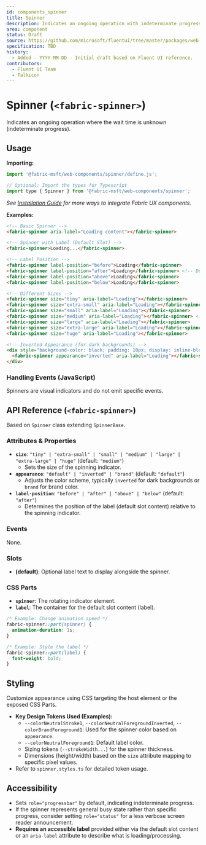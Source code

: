 ```yaml
---
id: components_spinner
title: Spinner
description: Indicates an ongoing operation with indeterminate progress.
area: component
status: Draft
source: https://github.com/microsoft/fluentui/tree/master/packages/web-components/src/spinner
specification: TBD
history:
  - Added - YYYY-MM-DD - Initial draft based on Fluent UI reference.
contributors:
  - Fluent UI Team
  - Falkicon
---
```


# Spinner (`<fabric-spinner>`)

Indicates an ongoing operation where the wait time is unknown (indeterminate progress).

## Usage

**Importing:**

```javascript
import '@fabric-msft/web-components/spinner/define.js';

// Optional: Import the types for Typescript
import type { Spinner } from '@fabric-msft/web-components/spinner';
```

*See [Installation Guide](../../guides/installation.md) for more ways to integrate Fabric UX components.*

**Examples:**

```html
<!-- Basic Spinner -->
<fabric-spinner aria-label="Loading content"></fabric-spinner>

<!-- Spinner with Label (Default Slot) -->
<fabric-spinner>Loading...</fabric-spinner>

<!-- Label Position -->
<fabric-spinner label-position="before">Loading</fabric-spinner>
<fabric-spinner label-position="after">Loading</fabric-spinner> <!-- Default -->
<fabric-spinner label-position="above">Loading</fabric-spinner>
<fabric-spinner label-position="below">Loading</fabric-spinner>

<!-- Different Sizes -->
<fabric-spinner size="tiny" aria-label="Loading"></fabric-spinner>
<fabric-spinner size="extra-small" aria-label="Loading"></fabric-spinner>
<fabric-spinner size="small" aria-label="Loading"></fabric-spinner>
<fabric-spinner size="medium" aria-label="Loading"></fabric-spinner> <!-- Default -->
<fabric-spinner size="large" aria-label="Loading"></fabric-spinner>
<fabric-spinner size="extra-large" aria-label="Loading"></fabric-spinner>
<fabric-spinner size="huge" aria-label="Loading"></fabric-spinner>

<!-- Inverted Appearance (for dark backgrounds) -->
<div style="background-color: black; padding: 10px; display: inline-block;">
  <fabric-spinner appearance="inverted" aria-label="Loading"></fabric-spinner>
</div>
```

### Handling Events (JavaScript)

Spinners are visual indicators and do not emit specific events.

## API Reference (`<fabric-spinner>`)

Based on `Spinner` class extending `SpinnerBase`.

### Attributes & Properties

*   **`size`**: `"tiny" | "extra-small" | "small" | "medium" | "large" | "extra-large" | "huge"` (default: `"medium"`)
    *   Sets the size of the spinning indicator.
*   **`appearance`**: `"default" | "inverted" | "brand"` (default: `"default"`)
    *   Adjusts the color scheme, typically `inverted` for dark backgrounds or `brand` for brand color.
*   **`label-position`**: `"before" | "after" | "above" | "below"` (default: `"after"`)
    *   Determines the position of the label (default slot content) relative to the spinning indicator.

### Events

None.

### Slots

*   **(default)**: Optional label text to display alongside the spinner.

### CSS Parts

*   **`spinner`**: The rotating indicator element.
*   **`label`**: The container for the default slot content (label).

```css
/* Example: Change animation speed */
fabric-spinner::part(spinner) {
  animation-duration: 1s;
}

/* Example: Style the label */
fabric-spinner::part(label) {
  font-weight: bold;
}
```

## Styling

Customize appearance using CSS targeting the host element or the exposed CSS Parts.

*   **Key Design Tokens Used (Examples):**
    *   `--colorNeutralStroke1`, `--colorNeutralForegroundInverted`, `--colorBrandForeground1`: Used for the spinner color based on `appearance`.
    *   `--colorNeutralForeground1`: Default label color.
    *   Sizing tokens (`--strokeWidth...`) for the spinner thickness.
    *   Dimensions (height/width) based on the `size` attribute mapping to specific pixel values.
*   Refer to `spinner.styles.ts` for detailed token usage.

## Accessibility

*   Sets `role="progressbar"` by default, indicating indeterminate progress.
*   If the spinner represents general busy state rather than specific progress, consider setting `role="status"` for a less verbose screen reader announcement.
*   **Requires an accessible label** provided either via the default slot content or an `aria-label` attribute to describe what is loading/processing. 